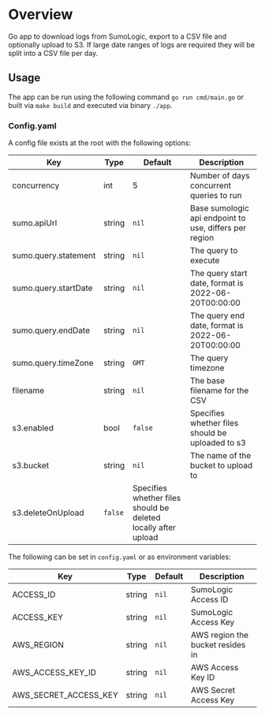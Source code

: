 # Overview

Go app to download logs from SumoLogic, export to a CSV file and optionally upload to S3. If large date ranges of logs are required they will be split into a CSV file per day. 

## Usage

The app can be run using the following command `go run cmd/main.go` or built via `make build` and executed via binary `./app`.

### Config.yaml

A config file exists at the root with the following options:

| Key | Type | Default | Description |
|-----|------|---------|-------------|
| concurrency | int | 5 | Number of days concurrent queries to run |
| sumo.apiUrl | string | `nil` | Base sumologic api endpoint to use, differs per region  |
| sumo.query.statement | string | `nil` | The query to execute |
| sumo.query.startDate | string | `nil` | The query start date, format is 2022-06-20T00:00:00 |
| sumo.query.endDate | string | `nil` | The query end date, format is 2022-06-20T00:00:00 |
| sumo.query.timeZone | string | `GMT` | The query timezone |
| filename | string | `nil` | The base filename for the CSV |
| s3.enabled | bool | `false` | Specifies whether files should be uploaded to s3 |
| s3.bucket | string | `nil` | The name of the bucket to upload to |
| s3.deleteOnUpload | `false` | Specifies whether files should be deleted locally after upload |

The following can be set in `config.yaml` or as environment variables:

| Key | Type | Default | Description |
|-----|------|---------|-------------|
| ACCESS_ID | string | `nil` | SumoLogic Access ID |
| ACCESS_KEY | string | `nil`| SumoLogic Access Key  |
| AWS_REGION | string | `nil` | AWS region the bucket resides in |
| AWS_ACCESS_KEY_ID | string | `nil` | AWS Access Key ID |
| AWS_SECRET_ACCESS_KEY | string | `nil` | AWS Secret Access Key |